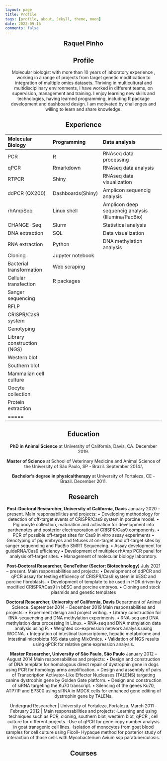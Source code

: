 ```yaml
---
layout: page
title: Profile
tags: [profile, about, Jekyll, theme, moon]
date: 2022-09-16
comments: false
---
```

  
<center><a href="http://raquelpinho.github.io/Moon_template"><b style="font-size:20px">Raquel Pinho</b></a>
<center><p Molecular Biology and Genetics | R&D | Project and Laboratory managment.</p></center>

## Profile

Molecular biologist with more than 10 years of laboratory experience , working in a
range of projects from target genetic modification to integration of multiple omics
datasets. Thriving in multicultural and multidisciplinary environments, I have worked
in different teams, on supervision, management and training. I enjoy learning new
skills and technologies, having learned programming, including R package
development and dashboard design. I am motivated by challenges and willing to
learn and share knowledge.

## Experience

| Molecular Biology | Programming | Data analysis |
|:--------|:-------|:--------|
| PCR   | R   | RNAseq data processing   |
| qPCR   | Rmarkdown   | RNAseq data analysis   |
| RTPCR   | Shiny   | RNAseq data visualization  |
| ddPCR (QX200)  | Dashboards(Shiny)   | Amplicon sequencig analysis    |
| rhAmpSeq   | Linux shell   | Amplicon deep sequencig analysis (Illumina/PacBio)  |
| CHANGE-Seq   | Slurm   | Statistical analysis   |
| DNA extraction   | SQL   | Data visualization   |
| RNA extraction   | Python   | DNA methylation analysis   |
| Cloning   | Jupyter notebook   |    |
| Bacterial transformation   | Web scraping |    |
| Cellular transfection   | R packages  |    |
| Sanger sequencing   |   |   |
| RFLP   |   |    |
| CRISPR/Cas9 system   |    |    |
| Genotyping   |   |    |
| Library construction (NGS)   |   |    |
| Western blot   |    |    |
| Southern blot   |    |    |
| Mammalian cell culture   |    |    |
| Oocyte collection   |    |    |
| Protein extraction   |   |    |
|=====

## Education

**PhD in Animal Science** at University of California, Davis, CA.
December 2019.

**Master of Science** at School of Veterinary Medicine and Animal
Science of the University of São Paulo, SP - Brazil. September 2014.\

**Bachelor’s degree in physicaltherapy** at University of Fortaleza,
CE - Brazil. December 2011.

## Research

**Post-Doctoral Researcher, University of California, Davis**
January 2020 – present.
Main responsabilities and projects:
• Developing methodology for detection of off-target events of CRISPR/Cas9 system
in porcine model.
• Pig oocyte collection, maturation and activation for development into parthenotes
and posterior electroporation of CRISPR/Cas9 components.
• PCR of possible off-target sites for Cas9 in vitro assay experiments
• Genotyping of pig embryos and fetuses at on-target and off-target sites by sanger
sequencing and PacBio SMRT Sequencing.
• Assay development for guideRNA/Cas9 efficiency
• Development of multiplex rhAmp PCR panel for analysis off-target sites.
• Management of molecular biology laboratory.

**Post-Doctoral Researcher, GeneTether (Sector: Biotechnology)**
July 2021 – present.
Main responsabilities and projects:
• Development of ddPCR and qPCR assay for testing efficiency of CRISPR/Cas9
system in bESC and porcine fibroblasts.
• Development of template to be used in HDR driven by modified CRISPR/tCas9 in
bESC and porcine embryos.
• Cloning and stock plasmids and genetic templates

**Doctoral Researcher, University of California, Davis**
Department of Animal Science.
September 2014 – December 2019
Main responsabilities and projects:
• Experiment design and project writing.
• Library construction for RNA-sequencing and DNA methylation experiments.
• RNA-seq and DNA methylation data processing in Linux.
• RNA-seq and DNA methylation data analysis using R.
• Weighted co-expression network analysis using WGCNA.
• Integration of intestinal transcriptome, hepatic metabolome and intestinal
microbiota 16S data using MixOmics.
• Validation of NGS results using qPCR for relative gene expression analysis.

**Master Researcher, University of São Paulo, São Paulo**
January 2012 – August 2014
Main responsabilities and projects:
• Design and construction of DNA template for homologous direct repair of
dystrophin gene in dogs using PCR for homology arms amplification.
• Design and assembly of pairs of Transcription Activator-Like Effector Nucleases
(TALENS) targeting canine dystrophin gene by Golden Gate platform.
• Design and construction of siRNA targeting the Ku70 transcript.
• Silencing of the genes Ku70, ATP7IP and EP300 using siRNA in MDCK cells for
enhanced gene editing of dystrophin gene by TALENs.

Undergrad Researcher | University of Fortaleza, Fortaleza.
March 2011 – February 2012 | Main responsabilities and projects:
·Learning and using techniques such as PCR, cloning, southern blot, western blot,
qPCR , cell culture for different projects.
·Use of qPCR for gene copy number analysis in goat transgenic cell lines.
·Isolation of monocytes from goat blood samples for cell culture using Ficoll-
Hypaque method for posterior study of interaction of those cells with
Mycobacterium Avium ssp paratuberculosis.

## Courses

